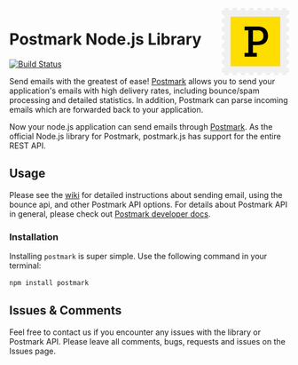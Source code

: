 <a href="https://postmarkapp.com">
    <img src="postmark.png" alt="Postmark Logo" title="Postmark" width="120" height="120" align="right">
</a>

# Postmark Node.js Library
[![Build Status](https://travis-ci.org/wildbit/postmark.js.svg?branch=master)](https://travis-ci.org/wildbit/postmark.js)

Send emails with the greatest of ease! [Postmark](http://www.postmarkapp.com) allows you to send your application's emails with high delivery rates, including bounce/spam processing and detailed statistics.
In addition, Postmark can parse incoming emails which are forwarded back to your application.

Now your node.js application can send emails through [Postmark](http://www.postmarkapp.com).
As the official Node.js library for Postmark, postmark.js has support for the entire REST API.

## Usage

Please see the [wiki](https://github.com/wildbit/postmark.js/wiki) for detailed instructions about sending email, using the bounce api, and other Postmark API options.
For details about Postmark API in general, please check out [Postmark developer docs](https://postmarkapp.com/developer).

### Installation

Installing `postmark` is super simple. Use the following command in your terminal:

```bash
npm install postmark
```

## Issues & Comments

Feel free to contact us if you encounter any issues with the library or Postmark API. Please leave all comments, bugs, requests and issues on the Issues page.
